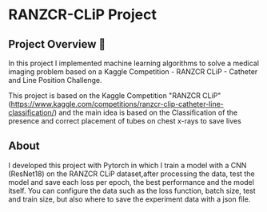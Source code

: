 # RANZCR-CLiP Project


## Project Overview 🏥
In this project I implemented machine learning algorithms to solve a medical imaging problem based on a Kaggle Competition - RANZCR CLiP - Catheter and Line Position Challenge.

This project is based on the Kaggle Competition "RANZCR CLiP" (https://www.kaggle.com/competitions/ranzcr-clip-catheter-line-classification/) and the main idea is based on the Classification of the presence and correct placement of tubes on chest x-rays to save lives

## About 

I developed this project with Pytorch in which I train a model with a CNN (ResNet18) on the RANZCR CLiP dataset,after processing the data, test the model and save each loss per epoch, the best performance and the model itself. You can configure the data such as the loss function, batch size, test and train size, but also where to save the experiment data with a json file.

